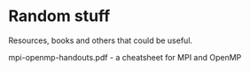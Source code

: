 # Random stuff
Resources, books and others that could be useful.

mpi-openmp-handouts.pdf - a cheatsheet for MPI and OpenMP

